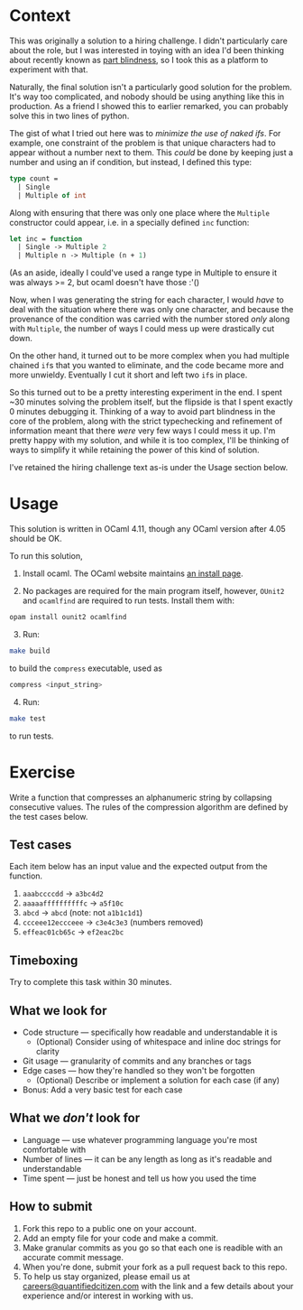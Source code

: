 # Context

This was originally a solution to a hiring challenge. I didn't particularly
care about the role, but I was interested in toying with an idea I'd been
thinking about recently known as
[part blindness](https://www.hxa.name/notes/note-hxa7241-20131124T0927Z.html),
so I took this as a platform to experiment with that.

Naturally, the final solution isn't a particularly good solution for the
problem. It's way too complicated, and nobody should be using anything like
this in production. As a friend I showed this to earlier remarked, you can
probably solve this in two lines of python.

The gist of what I tried out here was to _minimize the use of naked ifs_.
For example, one constraint of the problem is that unique characters had to
appear without a number next to them. This _could_ be done by keeping just
a number and using an if condition, but instead, I defined this type:

```ml
type count =
  | Single
  | Multiple of int
```

Along with ensuring that there was only one place where the `Multiple`
constructor could appear, i.e. in a specially defined `inc` function:

```ml
let inc = function
  | Single -> Multiple 2
  | Multiple n -> Multiple (n + 1)
```

(As an aside, ideally I could've used a range type in Multiple to ensure
it was always >= 2, but ocaml doesn't have those :'()

Now, when I was generating the string for each character, I would _have_ to
deal with the situation where there was only one character, and because the
provenance of the condition was carried with the number stored _only_ along with
`Multiple`, the number of ways I could mess up were drastically cut down.

On the other hand, it turned out to be more complex when you had multiple
chained `if`s that you wanted to eliminate, and the code became more and more
unwieldy. Eventually I cut it short and left two `if`s in place.

So this turned out to be a pretty interesting experiment in the end. I spent
~30 minutes solving the problem itself, but the flipside is that I spent
exactly 0 minutes debugging it. Thinking of a way to avoid part blindness in
the core of the problem, along with the strict typechecking and refinement of
information meant that there _were_ very few ways I could mess it up. I'm
pretty happy with my solution, and while it is too complex, I'll be thinking
of ways to simplify it while retaining the power of this kind of solution.

I've retained the hiring challenge text as-is under the Usage section below.

# Usage

This solution is written in OCaml 4.11, though any OCaml version after 4.05
should be OK.

To run this solution,

1. Install ocaml. The OCaml website maintains
   [an install page](https://ocaml.org/docs/install.html).

2. No packages are required for the main program itself, however, `OUnit2`
   and `ocamlfind` are required to run tests. Install them with:

```sh
opam install ounit2 ocamlfind
```

3. Run:

```sh
make build
```

to build the `compress` executable, used as

```sh
compress <input_string>
```

4. Run:

```sh
make test
```

to run tests.

# Exercise

Write a function that compresses an alphanumeric string by collapsing consecutive values. The rules of the compression algorithm are defined by the test cases below.

## Test cases

Each item below has an input value and the expected output from the function.

1. `aaabccccdd` → `a3bc4d2`
2. `aaaaaffffffffffc` → `a5f10c`
3. `abcd` → `abcd` (note: not `a1b1c1d1`)
4. `ccceee12eccceee` → `c3e4c3e3` (numbers removed)
5. `effeac01cb65c` → `ef2eac2bc`

## Timeboxing

Try to complete this task within 30 minutes.

## What we look for

- Code structure — specifically how readable and understandable it is
  - (Optional) Consider using of whitespace and inline doc strings for clarity
- Git usage — granularity of commits and any branches or tags
- Edge cases — how they're handled so they won't be forgotten
  - (Optional) Describe or implement a solution for each case (if any)
- Bonus: Add a very basic test for each case

## What we _don't_ look for

- Language — use whatever programming language you're most comfortable with
- Number of lines — it can be any length as long as it's readable and understandable
- Time spent — just be honest and tell us how you used the time

## How to submit

1. Fork this repo to a public one on your account.
2. Add an empty file for your code and make a commit.
3. Make granular commits as you go so that each one is readible with an accurate commit message.
4. When you're done, submit your fork as a pull request back to this repo.
5. To help us stay organized, please email us at careers@quantifiedcitizen.com with the link and a few details about your experience and/or interest in working with us.
